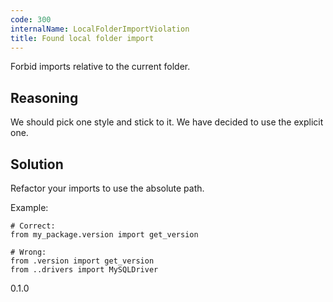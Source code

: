 ```yaml
---
code: 300
internalName: LocalFolderImportViolation
title: Found local folder import
---
```


Forbid imports relative to the current folder.

## Reasoning
We should pick one style and stick to it. We have decided to use the
explicit one.

## Solution
Refactor your imports to use the absolute path.

Example:

    # Correct:
    from my_package.version import get_version
    
    # Wrong:
    from .version import get_version
    from ..drivers import MySQLDriver

<div class="versionadded">

0.1.0

</div>